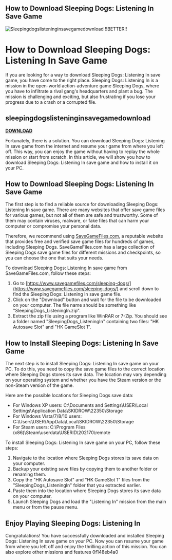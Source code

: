 ## How to Download Sleeping Dogs: Listening In Save Game

 
![Sleepingdogslisteninginsavegamedownload !!BETTER!!](https://kidissue.com/modules//smartblog/views/img/11-single-default.jpg)

 
# How to Download Sleeping Dogs: Listening In Save Game
  
If you are looking for a way to download Sleeping Dogs: Listening In save game, you have come to the right place. Sleeping Dogs: Listening In is a mission in the open-world action-adventure game Sleeping Dogs, where you have to infiltrate a rival gang's headquarters and plant a bug. The mission is challenging and exciting, but also frustrating if you lose your progress due to a crash or a corrupted file.
 
## sleepingdogslisteninginsavegamedownload


[**DOWNLOAD**](https://www.google.com/url?q=https%3A%2F%2Furluss.com%2F2tM2BI&sa=D&sntz=1&usg=AOvVaw3n8eqSDe2WDAHfNL61jp6J)

  
Fortunately, there is a solution. You can download Sleeping Dogs: Listening In save game from the internet and resume your game from where you left off. This way, you can enjoy the game without having to replay the whole mission or start from scratch. In this article, we will show you how to download Sleeping Dogs: Listening In save game and how to install it on your PC.
  
## How to Download Sleeping Dogs: Listening In Save Game
  
The first step is to find a reliable source for downloading Sleeping Dogs: Listening In save game. There are many websites that offer save game files for various games, but not all of them are safe and trustworthy. Some of them may contain viruses, malware, or fake files that can harm your computer or compromise your personal data.
  
Therefore, we recommend using [SaveGameFiles.com](https://www.savegamefiles.com/sleeping-dogs/), a reputable website that provides free and verified save game files for hundreds of games, including Sleeping Dogs. SaveGameFiles.com has a large collection of Sleeping Dogs save game files for different missions and checkpoints, so you can choose the one that suits your needs.
  
To download Sleeping Dogs: Listening In save game from SaveGameFiles.com, follow these steps:
  
1. Go to [https://www.savegamefiles.com/sleeping-dogs/](https://www.savegamefiles.com/sleeping-dogs/) and scroll down to find the Sleeping Dogs: Listening In save game file.
2. Click on the "Download" button and wait for the file to be downloaded on your computer. The file name should be something like "SleepingDogs\_ListeningIn.zip".
3. Extract the zip file using a program like WinRAR or 7-Zip. You should see a folder named "SleepingDogs\_ListeningIn" containing two files: "HK Autosave Slot" and "HK GameSlot 1".

## How to Install Sleeping Dogs: Listening In Save Game
  
The next step is to install Sleeping Dogs: Listening In save game on your PC. To do this, you need to copy the save game files to the correct location where Sleeping Dogs stores its save data. The location may vary depending on your operating system and whether you have the Steam version or the non-Steam version of the game.
  
Here are the possible locations for Sleeping Dogs save data:

- For Windows XP users: C:\Documents and Settings\USER\Local Settings\Application Data\SKIDROW\22350\Storage
- For Windows Vista/7/8/10 users: C:\Users\USER\AppData\Local\SKIDROW\22350\Storage
- For Steam users: C:\Program Files (x86)\Steam\userdata\USERID\202170\remote

To install Sleeping Dogs: Listening In save game on your PC, follow these steps:

1. Navigate to the location where Sleeping Dogs stores its save data on your computer.
2. Backup your existing save files by copying them to another folder or renaming them.
3. Copy the "HK Autosave Slot" and "HK GameSlot 1" files from the "SleepingDogs\_ListeningIn" folder that you extracted earlier.
4. Paste them into the location where Sleeping Dogs stores its save data on your computer.
5. Launch Sleeping Dogs and load the "Listening In" mission from the main menu or from the pause menu.

## Enjoy Playing Sleeping Dogs: Listening In
  
Congratulations! You have successfully downloaded and installed Sleeping Dogs: Listening In save game on your PC. Now you can resume your game from where you left off and enjoy the thrilling action of this mission. You can also explore other missions and features
 0f148eb4a0

